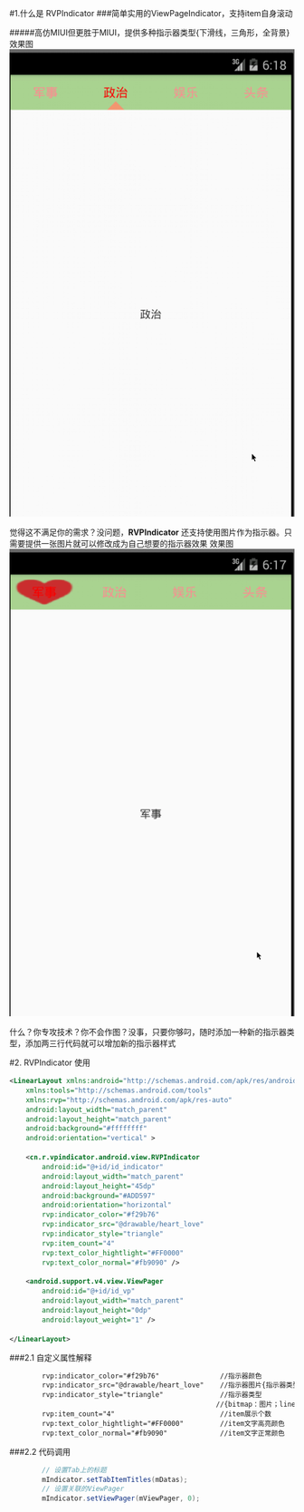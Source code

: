 #1.什么是 RVPIndicator
###简单实用的ViewPageIndicator，支持item自身滚动

#####高仿MIUI但更胜于MIUI，提供多种指示器类型{下滑线，三角形，全背景}
效果图
![](hello_2.gif)

觉得这不满足你的需求？没问题，**RVPIndicator** 还支持使用图片作为指示器。只需要提供一张图片就可以修改成为自己想要的指示器效果
效果图
![](hello_1.gif)

什么？你专攻技术？你不会作图？没事，只要你够叼，随时添加一种新的指示器类型，添加两三行代码就可以增加新的指示器样式



#2. RVPIndicator 使用
```xml
<LinearLayout xmlns:android="http://schemas.android.com/apk/res/android"
    xmlns:tools="http://schemas.android.com/tools"
    xmlns:rvp="http://schemas.android.com/apk/res-auto"
    android:layout_width="match_parent"
    android:layout_height="match_parent"
    android:background="#ffffffff"
    android:orientation="vertical" >

    <cn.r.vpindicator.android.view.RVPIndicator
        android:id="@+id/id_indicator"
        android:layout_width="match_parent"
        android:layout_height="45dp"
        android:background="#ADD597"
        android:orientation="horizontal"
        rvp:indicator_color="#f29b76"
        rvp:indicator_src="@drawable/heart_love"
        rvp:indicator_style="triangle"
        rvp:item_count="4"
        rvp:text_color_hightlight="#FF0000"
        rvp:text_color_normal="#fb9090" />

    <android.support.v4.view.ViewPager
        android:id="@+id/id_vp"
        android:layout_width="match_parent"
        android:layout_height="0dp"
        android:layout_weight="1" />

</LinearLayout>
```



###2.1 自定义属性解释
```xml
		rvp:indicator_color="#f29b76"				//指示器颜色
        rvp:indicator_src="@drawable/heart_love"	//指示器图片{指示器类型为bitmap时需要}
        rvp:indicator_style="triangle"				//指示器类型
       											   //{bitmap：图片；line：下划线；square：方形全背景；triangle：三角形}
        rvp:item_count="4"							//item展示个数
        rvp:text_color_hightlight="#FF0000"			//item文字高亮颜色
        rvp:text_color_normal="#fb9090"				//item文字正常颜色
```

###2.2 代码调用
```java
		// 设置Tab上的标题
		mIndicator.setTabItemTitles(mDatas);
		// 设置关联的ViewPager
		mIndicator.setViewPager(mViewPager, 0);
```








